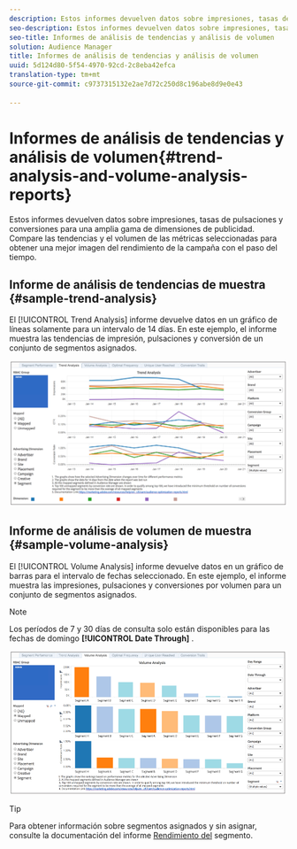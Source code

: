 ```yaml
---
description: Estos informes devuelven datos sobre impresiones, tasas de pulsaciones y conversiones para una amplia gama de dimensiones de publicidad. Compare las tendencias y el volumen de las métricas seleccionadas para obtener una mejor imagen del rendimiento de la campaña con el paso del tiempo.
seo-description: Estos informes devuelven datos sobre impresiones, tasas de pulsaciones y conversiones para una amplia gama de dimensiones de publicidad. Compare las tendencias y el volumen de las métricas seleccionadas para obtener una mejor imagen del rendimiento de la campaña con el paso del tiempo.
seo-title: Informes de análisis de tendencias y análisis de volumen
solution: Audience Manager
title: Informes de análisis de tendencias y análisis de volumen
uuid: 5d124d80-5f54-4970-92cd-2c8eba42efca
translation-type: tm+mt
source-git-commit: c9737315132e2ae7d72c250d8c196abe8d9e0e43

---
```



# Informes de análisis de tendencias y análisis de volumen{#trend-analysis-and-volume-analysis-reports}

Estos informes devuelven datos sobre impresiones, tasas de pulsaciones y conversiones para una amplia gama de dimensiones de publicidad. Compare las tendencias y el volumen de las métricas seleccionadas para obtener una mejor imagen del rendimiento de la campaña con el paso del tiempo.

## Informe de análisis de tendencias de muestra {#sample-trend-analysis}

El [!UICONTROL Trend Analysis] informe devuelve datos en un gráfico de líneas solamente para un intervalo de 14 días. En este ejemplo, el informe muestra las tendencias de impresión, pulsaciones y conversión de un conjunto de segmentos asignados.

![](assets/trend-analysis.png)

## Informe de análisis de volumen de muestra {#sample-volume-analysis}

El [!UICONTROL Volume Analysis] informe devuelve datos en un gráfico de barras para el intervalo de fechas seleccionado. En este ejemplo, el informe muestra las impresiones, pulsaciones y conversiones por volumen para un conjunto de segmentos asignados.

>[!NOTE]
>
>Los períodos de 7 y 30 días de consulta solo están disponibles para las fechas de domingo **[!UICONTROL Date Through]** .

![](assets/volume-analysis.png)

>[!TIP]
>
>Para obtener información sobre segmentos asignados y sin asignar, consulte la documentación del informe [Rendimiento del](../../../reporting/audience-optimization-reports/aor-advertisers/segment-performance.md) segmento.

